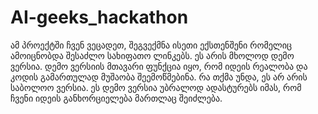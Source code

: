 # AI-geeks_hackathon
ამ პროექტში ჩვენ ვეცადეთ, შეგვექმნა ისეთი ექსთენშენი რომელიც ამოიცნობდა შესაძლო სახიფათო ლინკებს. ეს არის მხოლოდ დემო ვერსია. დემო ვერსიის მთავარი ფუნქცია იყო, რომ იდეის რეალობა და კოდის გამართულად მუშაობა შეემოწმებინა. რა თქმა უნდა, ეს არ არის საბოლოო ვერსია. ეს დემო ვერსია უბრალოდ ადასტურებს იმას, რომ ჩვენი იდეის განხორციელება მართლაც შეიძლება.
